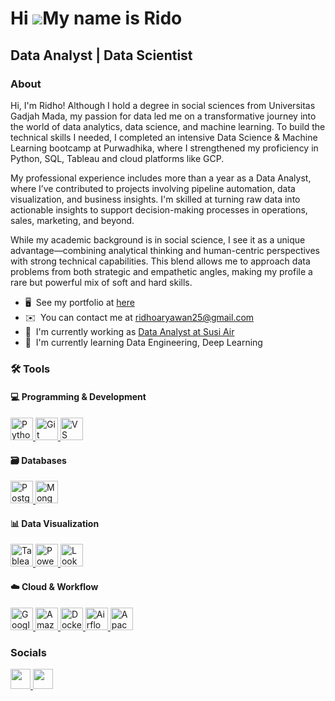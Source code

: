 Hi ![](https://user-images.githubusercontent.com/18350557/176309783-0785949b-9127-417c-8b55-ab5a4333674e.gif)My name is Rido
============================================================================================================================

Data Analyst | Data Scientist
-----------------------------

### About

Hi, I'm Ridho! Although I hold a degree in social sciences from Universitas Gadjah Mada, my passion for data led me on a transformative journey into the world of data analytics, data science, and machine learning. To build the technical skills I needed, I completed an intensive Data Science & Machine Learning bootcamp at Purwadhika, where I strengthened my proficiency in Python, SQL, Tableau and cloud platforms like GCP. 

My professional experience includes more than a year as a Data Analyst, where I’ve contributed to projects involving pipeline automation, data visualization, and business insights. I'm skilled at turning raw data into actionable insights to support decision-making processes in operations, sales, marketing, and beyond. 

While my academic background is in social science, I see it as a unique advantage—combining analytical thinking and human-centric perspectives with strong technical capabilities. This blend allows me to approach data problems from both strategic and empathetic angles, making my profile a rare but powerful mix of soft and hard skills.

* 🖥️  See my portfolio at [here](http:///www.datascienceportfol.io/ridhoaryawann)
* ✉️  You can contact me at [ridhoaryawan25@gmail.com](mailto:ridhoaryawan25@gmail.com)
* 🚀  I'm currently working as [Data Analyst at Susi Air](http://susiair.com/)
* 🧠  I'm currently learning Data Engineering, Deep Learning 

### 🛠 Tools

#### 💻 Programming & Development
<p align="left"> <a href="https://www.python.org/" target="_blank" rel="noreferrer"> <img src="https://raw.githubusercontent.com/danielcranney/readme-generator/main/public/icons/skills/python-colored.svg" width="36" height="36" alt="Python" /> </a> <a href="https://git-scm.com/" target="_blank" rel="noreferrer"> <img src="https://raw.githubusercontent.com/danielcranney/readme-generator/main/public/icons/skills/git-colored.svg" width="36" height="36" alt="Git" /> </a> <a href="https://code.visualstudio.com/" target="_blank" rel="noreferrer"> <img src="https://raw.githubusercontent.com/danielcranney/readme-generator/main/public/icons/skills/visualstudiocode.svg" width="36" height="36" alt="VS Code" /> </a> </p>

#### 🗃️ Databases 
<p align="left"> <a href="https://www.postgresql.org/" target="_blank" rel="noreferrer"> <img src="https://raw.githubusercontent.com/danielcranney/readme-generator/main/public/icons/skills/postgresql-colored.svg" width="36" height="36" alt="PostgreSQL" /> </a> <a href="https://www.mongodb.com/" target="_blank" rel="noreferrer"> <img src="https://raw.githubusercontent.com/danielcranney/readme-generator/main/public/icons/skills/mongodb-colored.svg" width="36" height="36" alt="MongoDB" /> </a> </p>

#### 📊 Data Visualization
<p align="left"> <a href="https://www.tableau.com/" target="_blank" rel="noreferrer"> <img src="https://cdn.worldvectorlogo.com/logos/tableau-software.svg" width="36" height="36" alt="Tableau" /> </a> <a href="https://powerbi.microsoft.com/" target="_blank" rel="noreferrer"> <img src="https://img.icons8.com/color/48/power-bi.png" width="36" height="36" alt="Power BI" /> </a> <a href="https://lookerstudio.google.com/" target="_blank" rel="noreferrer"> <img src="https://www.vectorlogo.zone/logos/google_data_studio/google_data_studio-icon.svg" width="36" height="36" alt="Looker Studio" /> </a> </p>

#### ☁️ Cloud & Workflow
<p align="left"> <a href="https://cloud.google.com/" target="_blank" rel="noreferrer"> <img src="https://raw.githubusercontent.com/danielcranney/readme-generator/main/public/icons/skills/googlecloud-colored.svg" width="36" height="36" alt="Google Cloud" /> </a> <a href="https://aws.amazon.com" target="_blank" rel="noreferrer"> <img src="https://raw.githubusercontent.com/danielcranney/readme-generator/main/public/icons/skills/aws-colored.svg" width="36" height="36" alt="Amazon Web Services" /> </a> <a href="https://www.docker.com/" target="_blank" rel="noreferrer"> <img src="https://raw.githubusercontent.com/danielcranney/readme-generator/main/public/icons/skills/docker-colored.svg" width="36" height="36" alt="Docker" /> </a> <a href="https://airflow.apache.org/" target="_blank" rel="noreferrer"> <img src="https://upload.wikimedia.org/wikipedia/commons/d/d4/AirflowLogo.png" width="36" height="36" alt="Airflow" /> </a> <a href="https://spark.apache.org/" target="_blank" rel="noreferrer"> <img src="https://upload.wikimedia.org/wikipedia/commons/f/f3/Apache_Spark_logo.svg" width="36" height="36" alt="Apache Spark" /> </a> </p>

### Socials

<p align="left"> <a href="https://www.github.com/ridhoaryawann" target="_blank" rel="noreferrer"> <picture> <source media="(prefers-color-scheme: dark)" srcset="https://raw.githubusercontent.com/danielcranney/readme-generator/main/public/icons/socials/github-dark.svg" /> <source media="(prefers-color-scheme: light)" srcset="https://raw.githubusercontent.com/danielcranney/readme-generator/main/public/icons/socials/github.svg" /> <img src="https://raw.githubusercontent.com/danielcranney/readme-generator/main/public/icons/socials/github.svg" width="32" height="32" /> </picture> </a> <a href="https://www.linkedin.com/in/ridhoaryawann" target="_blank" rel="noreferrer"> <picture> <source media="(prefers-color-scheme: dark)" srcset="https://raw.githubusercontent.com/danielcranney/readme-generator/main/public/icons/socials/linkedin-dark.svg" /> <source media="(prefers-color-scheme: light)" srcset="https://raw.githubusercontent.com/danielcranney/readme-generator/main/public/icons/socials/linkedin.svg" /> <img src="https://raw.githubusercontent.com/danielcranney/readme-generator/main/public/icons/socials/linkedin.svg" width="32" height="32" /> </picture> </a></p>

